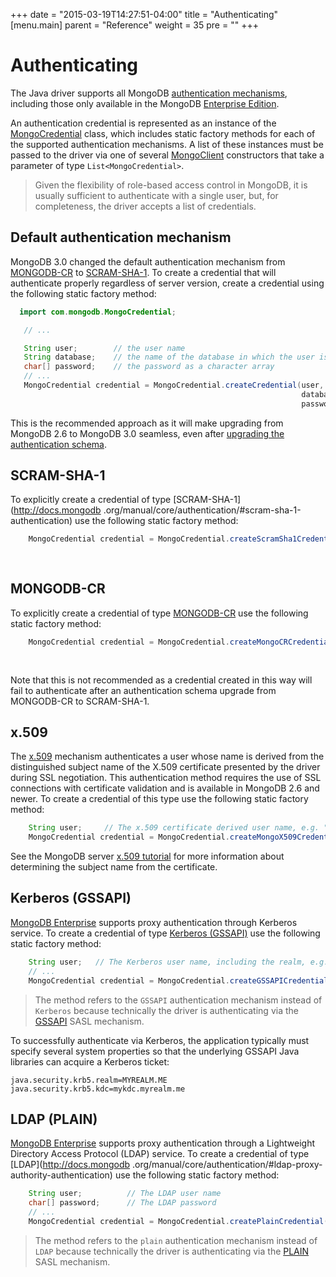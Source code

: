 +++
date = "2015-03-19T14:27:51-04:00"
title = "Authenticating"
[menu.main]
  parent = "Reference"
  weight = 35
  pre = "<i class='fa'></i>"
+++

# Authenticating

The Java driver supports all MongoDB [authentication mechanisms](http://docs.mongodb.org/manual/core/authentication/), including those 
only available in the MongoDB [Enterprise Edition](http://docs.mongodb.org/manual/administration/install-enterprise/).

An authentication credential is represented as an instance of the 
[MongoCredential](http://api.mongodb.org/java/current/com/mongodb/MongoCredential.html) class, which includes static factory methods for 
each of the supported authentication mechanisms.  A list of these instances must be passed to the driver via one of several
[MongoClient](http://api.mongodb.org/java/current/com/mongodb/MongoCredential.html) constructors that take a
parameter of type `List<MongoCredential>`. 

> Given the flexibility of role-based access control in MongoDB, it is usually sufficient to authenticate with a single user, but, for 
completeness, the driver accepts a list of credentials.

## Default authentication mechanism

MongoDB 3.0 changed the default authentication mechanism from
[MONGODB-CR](http://docs.mongodb.org/manual/core/authentication/#mongodb-cr-authentication) to
[SCRAM-SHA-1](http://docs.mongodb.org/manual/core/authentication/#scram-sha-1-authentication).  To create a credential that will
authenticate properly regardless of server version, create a credential using the following static factory method:

 ```java
   import com.mongodb.MongoCredential;

    // ...

    String user;        // the user name
    String database;    // the name of the database in which the user is defined
    char[] password;    // the password as a character array
    // ...
    MongoCredential credential = MongoCredential.createCredential(user,
                                                                  database,
                                                                  password);
```

This is the recommended approach as it will make upgrading from MongoDB 2.6 to MongoDB 3.0 seamless, even after [upgrading the
authentication schema](http://docs.mongodb.org/manual/release-notes/3.0-scram/#upgrade-mongodb-cr-to-scram).


## SCRAM-SHA-1

To explicitly create a credential of type [SCRAM-SHA-1](http://docs.mongodb .org/manual/core/authentication/#scram-sha-1-authentication)
use the following static factory method:

```java
    MongoCredential credential = MongoCredential.createScramSha1Credential(user,
                                                                           database,
                                                                           password);
```

## MONGODB-CR

To explicitly create a credential of type [MONGODB-CR](http://docs.mongodb.org/manual/core/authentication/#mongodb-cr-authentication)
use the following static factory method:

```java
    MongoCredential credential = MongoCredential.createMongoCRCredential(user,
                                                                         database,
                                                                         password);
```

Note that this is not recommended as a credential created in this way will fail to authenticate after an authentication schema upgrade
from MONGODB-CR to SCRAM-SHA-1.

## x.509

The [x.509](http://docs.mongodb.org/manual/core/authentication/#x-509-certificate-authentication) mechanism authenticates a user
whose name is derived from the distinguished subject name of the X.509 certificate presented by the driver during SSL negotiation. This
authentication method requires the use of SSL connections with certificate validation and is available in MongoDB 2.6 and newer. To
create a credential of this type use the following static factory method:

```java
    String user;     // The x.509 certificate derived user name, e.g. "CN=user,OU=OrgUnit,O=myOrg,..."
    MongoCredential credential = MongoCredential.createMongoX509Credential(user);
```

See the MongoDB server
[x.509 tutorial](http://docs.mongodb.org/manual/tutorial/configure-x509-client-authentication/#add-x-509-certificate-subject-as-a-user) for
more information about determining the subject name from the certificate.

## Kerberos (GSSAPI)

[MongoDB Enterprise](http://www.mongodb.com/products/mongodb-enterprise) supports proxy authentication through Kerberos service.  To
create a credential of type [Kerberos (GSSAPI)](http://docs.mongodb.org/manual/core/authentication/#kerberos-authentication) use the
following static factory method:

```java
    String user;   // The Kerberos user name, including the realm, e.g. "user1@MYREALM.ME"
    // ...
    MongoCredential credential = MongoCredential.createGSSAPICredential(user);
```

> The method refers to the `GSSAPI` authentication mechanism instead of `Kerberos` because technically the driver is authenticating
via the [GSSAPI](https://tools.ietf.org/html/rfc4752) SASL mechanism.

To successfully authenticate via Kerberos, the application typically must specify several system properties so that the underlying GSSAPI
Java libraries can acquire a Kerberos ticket:

    java.security.krb5.realm=MYREALM.ME
    java.security.krb5.kdc=mykdc.myrealm.me


## LDAP (PLAIN)

[MongoDB Enterprise](http://www.mongodb.com/products/mongodb-enterprise) supports proxy authentication through a Lightweight Directory
Access Protocol (LDAP) service.  To create a credential of type [LDAP](http://docs.mongodb
.org/manual/core/authentication/#ldap-proxy-authority-authentication) use the following static factory method:

```java
    String user;          // The LDAP user name
    char[] password;      // The LDAP password
    // ...
    MongoCredential credential = MongoCredential.createPlainCredential(user, "$external", password);
```

> The method refers to the `plain` authentication mechanism instead of `LDAP` because technically the driver is authenticating
via the [PLAIN](https://www.ietf.org/rfc/rfc4616.txt) SASL mechanism.
